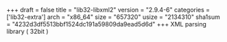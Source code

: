 +++
draft = false
title = "lib32-libxml2"
version = "2.9.4-6"
categories = ['lib32-extra']
arch = "x86_64"
size = "657320"
usize = "2134310"
sha1sum = "4232d3df5513bbf1524dc191a59809da9ead5d6d"
+++
XML parsing library ( 32bit )
